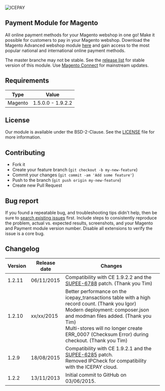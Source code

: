 ![ICEPAY](https://camo.githubusercontent.com/49043ebb42bd9b98941d6013761d4aadcd33f14f/68747470733a2f2f6963657061792e636f6d2f6e6c2f77702d636f6e74656e742f7468656d65732f6963657061792f696d616765732f6865616465722f6c6f676f2e737667)

## Payment Module for Magento

All online payment methods for your Magento webshop in one go! Make it possible for customers to pay in your Magento webshop. Download the Magento Advanced webshop module [here](https://github.com/icepay/Magento/releases) and gain access to the most popular national and international online payment methods.

The master branche may not be stable. See the [release list](https://github.com/icepay/Magento/releases) for stable version of this module. Use [Magento Connect](http://www.magentocommerce.com/magento-connect/icepay-payment-advanced.html) for mainstream updates.

## Requirements

Type       | Value
---------- | ------------------
Magento    | 1.5.0.0 - 1.9.2.2

## License

Our module is available under the BSD-2-Clause. See the [LICENSE](https://github.com/icepay/Magento/blob/master/LICENSE) file for more information.

## Contributing

* Fork it
* Create your feature branch (`git checkout -b my-new-feature`)
* Commit your changes (`git commit -am 'Add some feature'`)
* Push to the branch (`git push origin my-new-feature`)
* Create new Pull Request

## Bug report

If you found a repeatable bug, and troubleshooting tips didn't help, then be sure to [search existing issues](https://github.com/icepay/Magento/issues) first. Include steps to consistently reproduce the problem, actual vs. expected results, screenshots, and your Magento and Payment module version number. Disable all extensions to verify the issue is a core bug.

## Changelog

Version      | Release date   | Changes
------------ | -------------- | ------------------------
1.2.11       | 06/11/2015     | Compatibility with CE 1.9.2.2 and the [SUPEE-6788](https://magento.com/security/patches/supee-6788) patch. (Thank you Tim)
1.2.10       | xx/xx/2015     | Better performance on the icepay_transactions table with a high record count. (Thank you Igor)<br>Modern deployment: composer.json and modman files added. (Thank you Tim)<br>Multi-stores will no longer create ERR_0007 (Checksum Error) during checkout. (Thank you Tim)
1.2.9        | 18/08/2015     | Compatibility with CE 1.9.2.1 and the [SUPEE-6285](http://merch.docs.magento.com/ce/user_guide/Magento_Community_Edition_User_Guide.html#magento/patch-releases-2015.html) patch.<br>Removed IPCheck for compatibility with the ICEPAY cloud.
1.2.2        | 13/11/2013     | Initial commit to GitHub on 03/06/2015.
